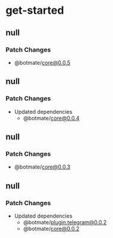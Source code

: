 # get-started

## null

### Patch Changes

- @botmate/core@0.0.5

## null

### Patch Changes

- Updated dependencies
  - @botmate/core@0.0.4

## null

### Patch Changes

- @botmate/core@0.0.3

## null

### Patch Changes

- Updated dependencies
  - @botmate/plugin.telegram@0.0.2
  - @botmate/core@0.0.2
